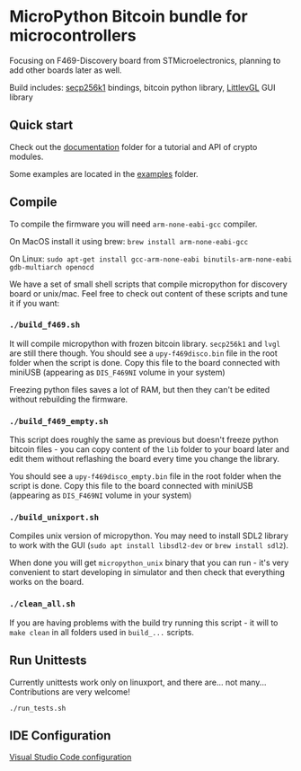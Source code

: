# MicroPython Bitcoin bundle for microcontrollers

Focusing on F469-Discovery board from STMicroelectronics, planning to add other boards later as well.

Build includes: [secp256k1](https://github.com/bitcoin-core/secp256k1) bindings, bitcoin python library, [LittlevGL](https://littlevgl.com/) GUI library

## Quick start

Check out the [documentation](./docs) folder for a tutorial and API of crypto modules.

Some examples are located in the [examples](./examples) folder.

## Compile

To compile the firmware you will need `arm-none-eabi-gcc` compiler.

On MacOS install it using brew: `brew install arm-none-eabi-gcc`

On Linux: `sudo apt-get install gcc-arm-none-eabi binutils-arm-none-eabi gdb-multiarch openocd`

We have a set of small shell scripts that compile micropython for discovery board or unix/mac. Feel free to check out content of these scripts and tune it if you want:

### `./build_f469.sh` 

It will compile micropython with frozen bitcoin library. `secp256k1` and `lvgl` are still there though. You should see a `upy-f469disco.bin` file in the root folder when the script is done. Copy this file to the board connected with miniUSB (appearing as `DIS_F469NI` volume in your system)

Freezing python files saves a lot of RAM, but then they can't be edited without rebuilding the firmware.

### `./build_f469_empty.sh`

This script does roughly the same as previous but doesn't freeze python bitcoin files - you can copy content of the `lib` folder to your board later and edit them without reflashing the board every time you change the library.

You should see a `upy-f469disco_empty.bin` file in the root folder when the script is done. Copy this file to the board connected with miniUSB (appearing as `DIS_F469NI` volume in your system)

### `./build_unixport.sh`

Compiles unix version of micropython. You may need to install SDL2 library to work with the GUI (`sudo apt install libsdl2-dev` or `brew install sdl2`).

When done you will get `micropython_unix` binary that you can run - it's very convenient to start developing in simulator and then check that everything works on the board.

### `./clean_all.sh`

If you are having problems with the build try running this script - it will to `make clean` in all folders used in `build_...` scripts.

## Run Unittests

Currently unittests work only on linuxport, and there are... not many... Contributions are very welcome!

```
./run_tests.sh
```

## IDE Configuration

[Visual Studio Code configuration](/debug/vscode.md)

